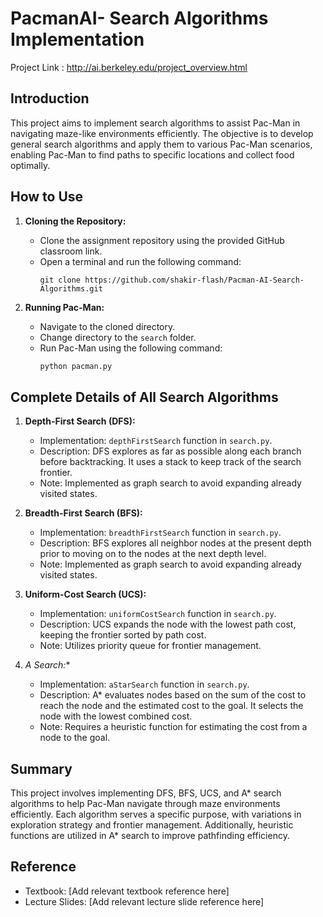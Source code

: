 # PacmanAI- Search Algorithms Implementation

Project Link :
http://ai.berkeley.edu/project_overview.html

## Introduction
This project aims to implement search algorithms to assist Pac-Man in navigating maze-like environments efficiently. The objective is to develop general search algorithms and apply them to various Pac-Man scenarios, enabling Pac-Man to find paths to specific locations and collect food optimally.

## How to Use
1. **Cloning the Repository:**
    - Clone the assignment repository using the provided GitHub classroom link.
    - Open a terminal and run the following command:
      ```
      git clone https://github.com/shakir-flash/Pacman-AI-Search-Algorithms.git
      ```

2. **Running Pac-Man:**
    - Navigate to the cloned directory.
    - Change directory to the `search` folder.
    - Run Pac-Man using the following command:
      ```python
      python pacman.py
      ```

## Complete Details of All Search Algorithms
1. **Depth-First Search (DFS):**
    - Implementation: `depthFirstSearch` function in `search.py`.
    - Description: DFS explores as far as possible along each branch before backtracking. It uses a stack to keep track of the search frontier.
    - Note: Implemented as graph search to avoid expanding already visited states.

2. **Breadth-First Search (BFS):**
    - Implementation: `breadthFirstSearch` function in `search.py`.
    - Description: BFS explores all neighbor nodes at the present depth prior to moving on to the nodes at the next depth level.
    - Note: Implemented as graph search to avoid expanding already visited states.

3. **Uniform-Cost Search (UCS):**
    - Implementation: `uniformCostSearch` function in `search.py`.
    - Description: UCS expands the node with the lowest path cost, keeping the frontier sorted by path cost.
    - Note: Utilizes priority queue for frontier management.

4. **A* Search:**
    - Implementation: `aStarSearch` function in `search.py`.
    - Description: A* evaluates nodes based on the sum of the cost to reach the node and the estimated cost to the goal. It selects the node with the lowest combined cost.
    - Note: Requires a heuristic function for estimating the cost from a node to the goal.

## Summary
This project involves implementing DFS, BFS, UCS, and A* search algorithms to help Pac-Man navigate through maze environments efficiently. Each algorithm serves a specific purpose, with variations in exploration strategy and frontier management. Additionally, heuristic functions are utilized in A* search to improve pathfinding efficiency.

## Reference
- Textbook: [Add relevant textbook reference here]
- Lecture Slides: [Add relevant lecture slide reference here]

